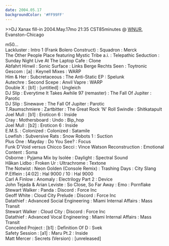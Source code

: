 ```yaml
---
date: 2004.05.17
backgroundColor: '#FF99FF'
---
```


\>>DJ Xanax fill-in 2004.May.17mo 21:35 CST85minutes @ [WNUR](http://www.wnur.org/), Evanston-Chicago  

m50...  
Lackluster : Intro 1 (Frank Bolero Construct) : Squadron : Merck  
The Other People Place featuring Mystic Tribe a.i. : Telepathic Seduction : Sunday Night Live At The Laptop Cafe : Clone  
Abfahrt Hinwil : Sonic Surface : Links Berge Rechts Seen : Toytronic  
Gescom : \[a\] : Keynell Mixes : WARP  
Him & Her : Subcretaceous : The Anti-Static EP : Spelunk  
Autechre : Second Scepe : Anvil Vapre : WARP  
Double X : \[b1\] : \[untitled\] : Ungleich  
DJ Slip : Everytime It Takes Awhile 97 (remaster) : The Fall Of Jupiter : Parotic  
DJ Slip : Sinewave : The Fall Of Jupiter : Parotic  
T.Raumschmiere : Zartbitter : The Great Rock 'N' Roll Swindle : Shitkatapult  
Joel Mull : \[b1\] : Eroticon 6 : Inside  
Cray : Mothersboard : Undo : Bip\_hop  
Joel Mull : \[b2\] : Eroticon 6 : Inside  
E.M.S. : Colonized : Colonized : Satamile  
Lowfish : Subversive Rats : Snow Robots 1 : Suction  
Plus One : Mayday : Do You See? : Focus  
Funk D'Void versus Chicco Secci : Vince Watson Reconstruction : Emotional Content : Soma  
Osborne : Pyjama Mix by Isolée : Daylight : Spectral Sound  
Håkan Lidbo : Froken Ur : Ultrachrome : Textone  
The Notwist : Neon Golden (Console Remix) : Trashing Days : City Slang  
P.Elflein : \[4:02\] : Hal 9000 / 10 : Hal 9000  
Carl A Finlow : Anomaly : Electrilogy Part 2 : Device  
John Tejada & Arian Leviste : So Close, So Far Away : Emo : Pornflake  
Stewart Walker : Panda : Discord : Force Inc  
Geoff White : Cloud City Prelude : Discord : Force Inc  
Datathief : Advanced Social Engineering : Miami Internal Affairs : Mass Transit  
Stewart Walker : Cloud City : Discord : Force Inc  
Datathief : Advanced Vocal Engineering : Miami Internal Affairs : Mass Transit  
Conceiled Project : \[b1\] : Definition Of D : Svek  
Safety Session : \[a1\] : Maru Pt.2 : Inside  
Matt Mercer : Secrets (Version) : \[unreleased\]